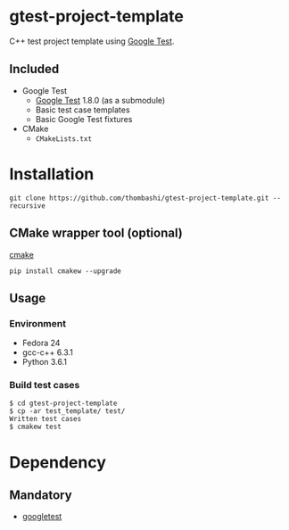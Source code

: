 # gtest-project-template
C++ test project template using [Google Test](https://github.com/google/googletest).

## Included
- Google Test
    - [Google Test](https://github.com/google/googletest) 1.8.0 (as a submodule)
    - Basic test case templates
    - Basic Google Test fixtures
- CMake
    - ``CMakeLists.txt``


# Installation
```
git clone https://github.com/thombashi/gtest-project-template.git --recursive
```


## CMake wrapper tool (optional)
[cmake](https://cmake.org/download/)

```
pip install cmakew --upgrade
```


## Usage
### Environment
- Fedora 24
- gcc-c++ 6.3.1
- Python 3.6.1

### Build test cases
```
$ cd gtest-project-template
$ cp -ar test_template/ test/
Written test cases
$ cmakew test
```


# Dependency
## Mandatory
- [googletest](https://github.com/google/googletest.git)
